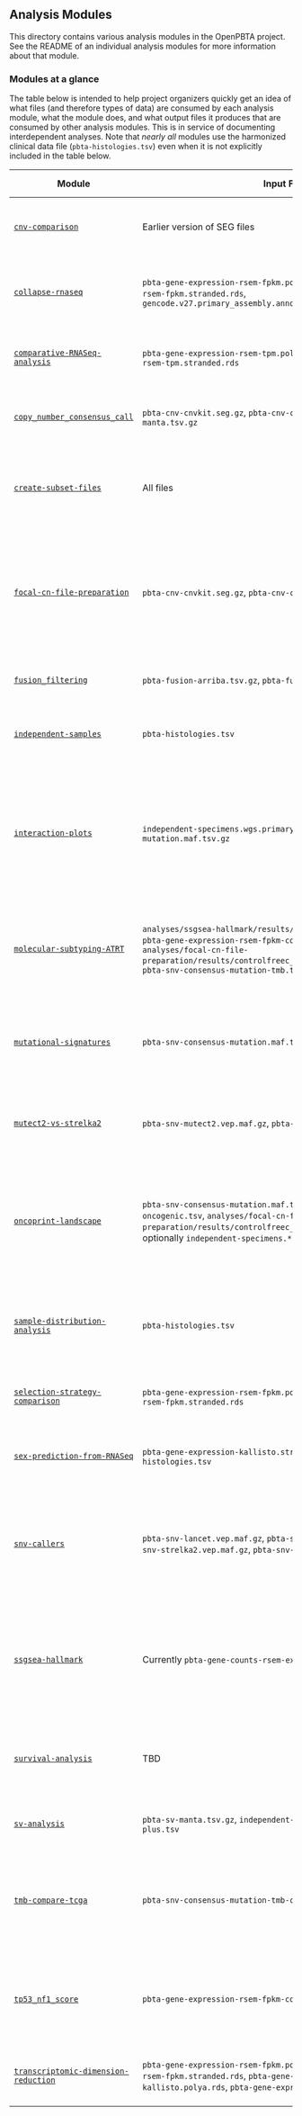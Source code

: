 ## Analysis Modules

This directory contains various analysis modules in the OpenPBTA project.
See the README of an individual analysis modules for more information about that module.

### Modules at a glance

The table below is intended to help project organizers quickly get an idea of what files (and therefore types of data) are consumed by each analysis module, what the module does, and what output files it produces that are consumed by other analysis modules.
This is in service of documenting interdependent analyses.
Note that _nearly all_ modules use the harmonized clinical data file (`pbta-histologies.tsv`) even when it is not explicitly included in the table below.

| Module | Input Files | Brief Description | Output Files Consumed by Other Analyses |
|--------|-------|-------------------|--------------|
| [`cnv-comparison`](https://github.com/jaclyn-taroni/OpenPBTA-analysis/tree/analyses-readme/analyses/cnv-comparison) | Earlier version of SEG files | *Deprecated*; compared earlier version of the CNV methods. | N/A 
| [`collapse-rnaseq`](https://github.com/jaclyn-taroni/OpenPBTA-analysis/tree/analyses-readme/analyses/collapse-rnaseq) | `pbta-gene-expression-rsem-fpkm.polya.rds`, `pbta-gene-expression-rsem-fpkm.stranded.rds`, `gencode.v27.primary_assembly.annotation.gtf.gz` | Collapses RSEM FPKM matrices such that gene symbols are de-duplicated. | `pbta-gene-expression-rsem-fpkm-collapsed.polya.rds`, `pbta-gene-expression-rsem-fpkm-collapsed.stranded.rds` (included in data download)
| [`comparative-RNASeq-analysis`](https://github.com/jaclyn-taroni/OpenPBTA-analysis/tree/analyses-readme/analyses/comparative-RNASeq-analysis) | `pbta-gene-expression-rsem-tpm.polya.rds`, `pbta-gene-expression-rsem-tpm.stranded.rds` | *In progress*; will produce expression outlier profiles per [#229](https://github.com/AlexsLemonade/OpenPBTA-analysis/issues/229) | N/A |
| [`copy_number_consensus_call`](https://github.com/jaclyn-taroni/OpenPBTA-analysis/tree/analyses-readme/analyses/copy_number_consensus_call) | `pbta-cnv-cnvkit.seg.gz`, `pbta-cnv-controlfreec.tsv.gz`, `pbta-sv-manta.tsv.gz` | *In progress*; will produce consensus copy number calls per [#128](https://github.com/AlexsLemonade/OpenPBTA-analysis/issues/128) | N/A
| [`create-subset-files`](https://github.com/jaclyn-taroni/OpenPBTA-analysis/tree/analyses-readme/analyses/create-subset-files) | All files | This module contains the code to create the subset files used in continuous integration | All subset files for continuous integration
| [`focal-cn-file-preparation`](https://github.com/jaclyn-taroni/OpenPBTA-analysis/tree/analyses-readme/analyses/focal-cn-file-preparation) | `pbta-cnv-cnvkit.seg.gz`, `pbta-cnv-controlfreec.tsv.gz` | Maps from copy number variant caller segments to gene identifiers; will eventually be updated to use consensus copy number calls ([#186](https://github.com/AlexsLemonade/OpenPBTA-analysis/issues/186))| `cnvkit_annotated_cn_autosomes.tsv.gz`, `cnvkit_annotated_cn_x_and_y.tsv.gz`, `controlfreec_annotated_cn_autosomes.tsv.gz`, `controlfreec_annotated_cn_x_and_y.tsv.gz`
| [`fusion_filtering`](https://github.com/jaclyn-taroni/OpenPBTA-analysis/tree/analyses-readme/analyses/fusion_filtering) | `pbta-fusion-arriba.tsv.gz`, `pbta-fusion-starfusion.tsv.gz` | Standardizes, filters, and prioritizes fusion calls | `pbta-fusion-putative-oncogenic.tsv` (included in data download) 
| [`independent-samples`](https://github.com/AlexsLemonade/OpenPBTA-analysis/tree/master/analyses/independent-samples) | `pbta-histologies.tsv` | Generates independent specimen lists for WGS/WXS samples | `independent-specimens.wgs.primary.tsv`, `independent-specimens.wgs.primary-plus.tsv`, `independent-specimens.wgswxs.primary.tsv`, `independent-specimens.wgswxs.primary-plus.tsv` (included in data download)
| [`interaction-plots`](https://github.com/AlexsLemonade/OpenPBTA-analysis/tree/master/analyses/interaction-plots) | `independent-specimens.wgs.primary-plus.tsv`, `pbta-snv-consensus-mutation.maf.tsv.gz` | Creates interaction plots for mutation mutual exclusivity/co-occurrence [#13](https://github.com/AlexsLemonade/OpenPBTA-analysis/issues/13); may be updated to include other data types (e.g., fusions) | N/A
| [`molecular-subtyping-ATRT`](https://github.com/AlexsLemonade/OpenPBTA-analysis/tree/master/analyses/molecular-subtyping-ATRT) | `analyses/ssgsea-hallmark/results/GeneSetExpressionMatrix.RDS`, `pbta-gene-expression-rsem-fpkm-collapsed.stranded.rds`, `analyses/focal-cn-file-preparation/results/controlfreec_annotated_cn_autosomes.tsv.gz`, `pbta-snv-consensus-mutation-tmb.tsv` | *In progress*; summarizing data into tabular format in order to molecularly subtype ATRT samples [#244](https://github.com/AlexsLemonade/OpenPBTA-analysis/issues/244) | N/A
| [`mutational-signatures`](https://github.com/AlexsLemonade/OpenPBTA-analysis/tree/master/analyses/mutational-signatures) | `pbta-snv-consensus-mutation.maf.tsv.gz` | Performs COSMIC and Alexandrov et al. mutational signature analysis using the consensus SNV data | N/A 
| [`mutect2-vs-strelka2`](https://github.com/AlexsLemonade/OpenPBTA-analysis/tree/master/analyses/mutect2-vs-strelka2) | `pbta-snv-mutect2.vep.maf.gz`, `pbta-snv-strelka2.vep.maf.gz` | *Deprecated*; comparison of only two SNV callers, subsumed by `snv-callers` | N/A
| [`oncoprint-landscape`](https://github.com/AlexsLemonade/OpenPBTA-analysis/tree/master/analyses/oncoprint-landscape) | `pbta-snv-consensus-mutation.maf.tsv.gz`, `pbta-fusion-putative-oncogenic.tsv`, `analyses/focal-cn-file-preparation/results/controlfreec_annotated_cn_autosomes.tsv.gz`, optionally `independent-specimens.*` | Combines mutation, copy number, and fusion data into an OncoPrint plot ([#6](https://github.com/AlexsLemonade/OpenPBTA-analysis/issues/6)); will need to be updated as all data types are refined | N/A
| [`sample-distribution-analysis`](https://github.com/AlexsLemonade/OpenPBTA-analysis/tree/master/analyses/sample-distribution-analysis) | `pbta-histologies.tsv` | Produces plots and tables that illustrate the distribution of different histologies in the PBTA data | N/A
| [`selection-strategy-comparison`](https://github.com/AlexsLemonade/OpenPBTA-analysis/tree/master/analyses/selection-strategy-comparison) | `pbta-gene-expression-rsem-fpkm.polya.rds`, `pbta-gene-expression-rsem-fpkm.stranded.rds` | Comparison of RNA-seq data from different selection strategies | N/A 
| [`sex-prediction-from-RNASeq`](https://github.com/AlexsLemonade/OpenPBTA-analysis/tree/master/analyses/sex-prediction-from-RNASeq) | `pbta-gene-expression-kallisto.stranded.rds`, `pbta-histologies.tsv` | *In progress*; predicts genetic sex using RNA-seq data ([#84](https://github.com/AlexsLemonade/OpenPBTA-analysis/issues/6)) | N/A 
| [`snv-callers`](https://github.com/AlexsLemonade/OpenPBTA-analysis/tree/master/analyses/snv-callers) | `pbta-snv-lancet.vep.maf.gz`, `pbta-snv-mutect2.vep.maf.gz`, `pbta-snv-strelka2.vep.maf.gz`, `pbta-snv-vardict.vep.maf.gz` | Generates consensus SNV and indel calls; calculates tumor mutation burden using the consensus calls | `pbta-snv-consensus-mutation.maf.tsv.gz`, `pbta-snv-consensus-mutation-tmb.tsv` (included in data download) 
| [`ssgsea-hallmark`](https://github.com/AlexsLemonade/OpenPBTA-analysis/tree/master/analyses/ssgsea-hallmark) | Currently `pbta-gene-counts-rsem-expected_count.stranded.rds` | *Needs updating per [#235](https://github.com/AlexsLemonade/OpenPBTA-analysis/issues/235)*; performs single-sample Gene Set Enrichment Analysis using Hallmark gene sets | `GeneSetExpressionMatrix.RDS`
| [`survival-analysis`](https://github.com/AlexsLemonade/OpenPBTA-analysis/tree/master/analyses/survival-analysis) | TBD | *In progress*; will eventually contain functions for various types of survival analysis ([#18](https://github.com/AlexsLemonade/OpenPBTA-analysis/issues/18)) | N/A
| [`sv-analysis`](https://github.com/AlexsLemonade/OpenPBTA-analysis/tree/master/analyses/sv-analysis) | `pbta-sv-manta.tsv.gz`, `independent-specimens.wgs.primary-plus.tsv` | *In progress*; chromothripsis analysis per [#27](https://github.com/AlexsLemonade/OpenPBTA-analysis/issues/27)| N/A
| [`tmb-compare-tcga`](https://github.com/AlexsLemonade/OpenPBTA-analysis/tree/master/analyses/tmb-compare-tcga) | `pbta-snv-consensus-mutation-tmb-coding.tsv` | Compares PBTA tumor mutation burden to adult TCGA data; may need to be updated per [#257](https://github.com/AlexsLemonade/OpenPBTA-analysis/issues/257) | N/A
| [`tp53_nf1_score`](https://github.com/AlexsLemonade/OpenPBTA-analysis/tree/master/analyses/tp53_nf1_score) | `pbta-gene-expression-rsem-fpkm-collapsed.stranded.rds` | Applies _TP53_ inactivation, _NF1_ inactivation, and Ras activation classifiers to RNA-seq data | N/A
| [`transcriptomic-dimension-reduction`](https://github.com/AlexsLemonade/OpenPBTA-analysis/tree/master/analyses/transcriptomic-dimension-reduction)| `pbta-gene-expression-rsem-fpkm.polya.rds`, `pbta-gene-expression-rsem-fpkm.stranded.rds`, `pbta-gene-expression-kallisto.polya.rds`, `pbta-gene-expression-kallisto.stranded.rds` | Dimension reduction and visualization of RNA-seq data (part of [#9](https://github.com/AlexsLemonade/OpenPBTA-analysis/issues/9)) | N/A 
